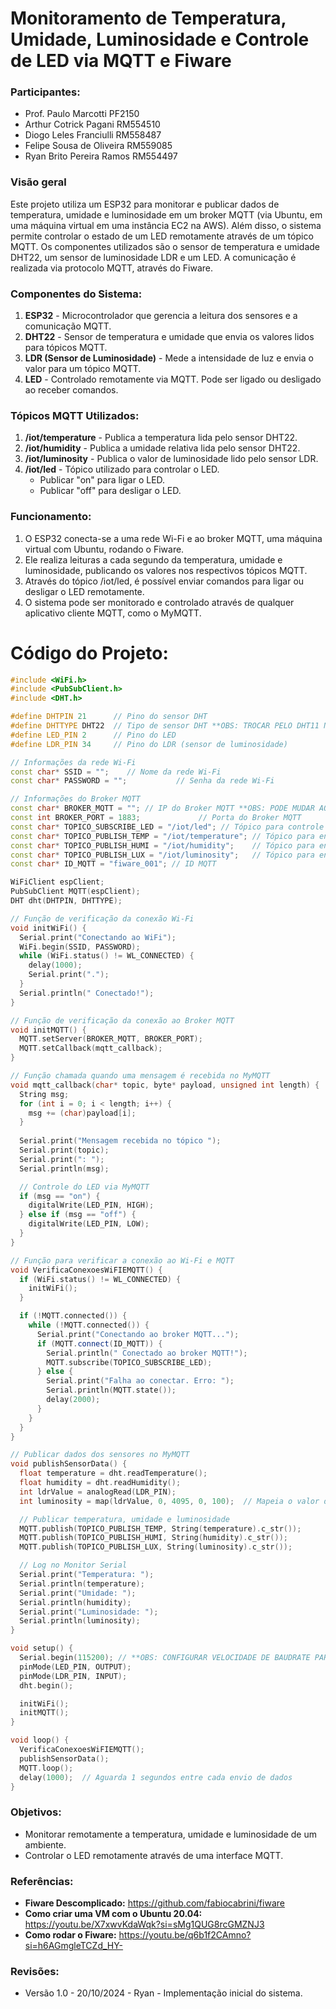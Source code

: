 # Monitoramento de Temperatura, Umidade, Luminosidade e Controle de LED via MQTT e Fiware
### Participantes:
- Prof. Paulo Marcotti PF2150
- Arthur Cotrick Pagani RM554510
- Diogo Leles Franciulli RM558487
- Felipe Sousa de Oliveira RM559085
- Ryan Brito Pereira Ramos RM554497

### Visão geral 
Este projeto utiliza um ESP32 para monitorar e publicar dados de temperatura, umidade e luminosidade em um broker MQTT 
(via Ubuntu, em uma máquina virtual em uma instância EC2 na AWS). Além disso, o sistema permite controlar o estado de 
um LED remotamente através de um tópico MQTT. Os componentes utilizados são o sensor de temperatura e umidade DHT22, um 
sensor de luminosidade LDR e um LED. A comunicação é realizada via protocolo MQTT, através do Fiware.

### Componentes do Sistema:
1. **ESP32** - Microcontrolador que gerencia a leitura dos sensores e a comunicação MQTT.
2. **DHT22** - Sensor de temperatura e umidade que envia os valores lidos para tópicos MQTT.
3. **LDR (Sensor de Luminosidade)** - Mede a intensidade de luz e envia o valor para um tópico MQTT.
4. **LED** - Controlado remotamente via MQTT. Pode ser ligado ou desligado ao receber comandos.

### Tópicos MQTT Utilizados:
1. **/iot/temperature** - Publica a temperatura lida pelo sensor DHT22.
2. **/iot/humidity** - Publica a umidade relativa lida pelo sensor DHT22.
3. **/iot/luminosity** - Publica o valor de luminosidade lido pelo sensor LDR.
4. **/iot/led** - Tópico utilizado para controlar o LED. 
   - Publicar "on" para ligar o LED.
   - Publicar "off" para desligar o LED.

### Funcionamento:
1. O ESP32 conecta-se a uma rede Wi-Fi e ao broker MQTT, uma máquina virtual com Ubuntu, rodando o Fiware.
2. Ele realiza leituras a cada segundo da temperatura, umidade e luminosidade, publicando os valores nos respectivos tópicos MQTT.
3. Através do tópico /iot/led, é possível enviar comandos para ligar ou desligar o LED remotamente.
4. O sistema pode ser monitorado e controlado através de qualquer aplicativo cliente MQTT, como o MyMQTT.

# Código do Projeto:
```cpp
#include <WiFi.h>
#include <PubSubClient.h>
#include <DHT.h>

#define DHTPIN 21      // Pino do sensor DHT
#define DHTTYPE DHT22  // Tipo de sensor DHT **OBS: TROCAR PELO DHT11 NO DIA DO CHECKPOINT!!!**
#define LED_PIN 2      // Pino do LED
#define LDR_PIN 34     // Pino do LDR (sensor de luminosidade)

// Informações da rede Wi-Fi
const char* SSID = "";    // Nome da rede Wi-Fi
const char* PASSWORD = "";           // Senha da rede Wi-Fi

// Informações do Broker MQTT
const char* BROKER_MQTT = ""; // IP do Broker MQTT **OBS: PODE MUDAR AO INICIAR A INSTÂNCIA NOVAMENTE!!!**
const int BROKER_PORT = 1883;             // Porta do Broker MQTT
const char* TOPICO_SUBSCRIBE_LED = "/iot/led"; // Tópico para controle do LED
const char* TOPICO_PUBLISH_TEMP = "/iot/temperature"; // Tópico para enviar temperatura
const char* TOPICO_PUBLISH_HUMI = "/iot/humidity";    // Tópico para enviar umidade
const char* TOPICO_PUBLISH_LUX = "/iot/luminosity";   // Tópico para enviar luminosidade
const char* ID_MQTT = "fiware_001"; // ID MQTT

WiFiClient espClient;
PubSubClient MQTT(espClient);
DHT dht(DHTPIN, DHTTYPE);

// Função de verificação da conexão Wi-Fi
void initWiFi() {
  Serial.print("Conectando ao WiFi");
  WiFi.begin(SSID, PASSWORD);
  while (WiFi.status() != WL_CONNECTED) {
    delay(1000);
    Serial.print(".");
  }
  Serial.println(" Conectado!");
}

// Função de verificação da conexão ao Broker MQTT
void initMQTT() {
  MQTT.setServer(BROKER_MQTT, BROKER_PORT);
  MQTT.setCallback(mqtt_callback);
}

// Função chamada quando uma mensagem é recebida no MyMQTT
void mqtt_callback(char* topic, byte* payload, unsigned int length) {
  String msg;
  for (int i = 0; i < length; i++) {
    msg += (char)payload[i];
  }
  
  Serial.print("Mensagem recebida no tópico ");
  Serial.print(topic);
  Serial.print(": ");
  Serial.println(msg);

  // Controle do LED via MyMQTT
  if (msg == "on") {
    digitalWrite(LED_PIN, HIGH);
  } else if (msg == "off") {
    digitalWrite(LED_PIN, LOW);
  }
}

// Função para verificar a conexão ao Wi-Fi e MQTT
void VerificaConexoesWiFIEMQTT() {
  if (WiFi.status() != WL_CONNECTED) {
    initWiFi();
  }

  if (!MQTT.connected()) {
    while (!MQTT.connected()) {
      Serial.print("Conectando ao broker MQTT...");
      if (MQTT.connect(ID_MQTT)) {
        Serial.println(" Conectado ao broker MQTT!");
        MQTT.subscribe(TOPICO_SUBSCRIBE_LED);
      } else {
        Serial.print("Falha ao conectar. Erro: ");
        Serial.println(MQTT.state());
        delay(2000);
      }
    }
  }
}

// Publicar dados dos sensores no MyMQTT
void publishSensorData() {
  float temperature = dht.readTemperature();
  float humidity = dht.readHumidity();
  int ldrValue = analogRead(LDR_PIN);
  int luminosity = map(ldrValue, 0, 4095, 0, 100);  // Mapeia o valor do LDR para 0-100%

  // Publicar temperatura, umidade e luminosidade
  MQTT.publish(TOPICO_PUBLISH_TEMP, String(temperature).c_str());
  MQTT.publish(TOPICO_PUBLISH_HUMI, String(humidity).c_str());
  MQTT.publish(TOPICO_PUBLISH_LUX, String(luminosity).c_str());

  // Log no Monitor Serial
  Serial.print("Temperatura: ");
  Serial.println(temperature);
  Serial.print("Umidade: ");
  Serial.println(humidity);
  Serial.print("Luminosidade: ");
  Serial.println(luminosity);
}

void setup() {
  Serial.begin(115200); // **OBS: CONFIGURAR VELOCIDADE DE BAUDRATE PARA 115200!!!**
  pinMode(LED_PIN, OUTPUT);
  pinMode(LDR_PIN, INPUT);
  dht.begin();

  initWiFi();
  initMQTT();
}

void loop() {
  VerificaConexoesWiFIEMQTT();
  publishSensorData();
  MQTT.loop();
  delay(1000);  // Aguarda 1 segundos entre cada envio de dados
}
```

### Objetivos:
- Monitorar remotamente a temperatura, umidade e luminosidade de um ambiente.
- Controlar o LED remotamente através de uma interface MQTT.

### Referências:
- **Fiware Descomplicado:** https://github.com/fabiocabrini/fiware
- **Como criar uma VM com o Ubuntu 20.04:** https://youtu.be/X7xwvKdaWqk?si=sMg1QUG8rcGMZNJ3
- **Como rodar o Fiware:** https://youtu.be/q6b1f2CAmno?si=h6AGmgleTCZd_HY-

### Revisões:
- Versão 1.0 - 20/10/2024 - Ryan - Implementação inicial do sistema.
